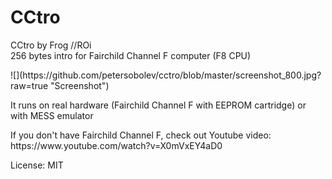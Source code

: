 # CCtro
CCtro by Frog //ROi<br>
256 bytes intro for Fairchild Channel F computer (F8 CPU)<br>
<p>
![](https://github.com/petersobolev/cctro/blob/master/screenshot_800.jpg?raw=true "Screenshot")

<p>It runs on real hardware (Fairchild Channel F with EEPROM cartridge) or with MESS emulator

<p>If you don't have Fairchild Channel F, check out Youtube video: https://www.youtube.com/watch?v=X0mVxEY4aD0

<p>License: MIT

